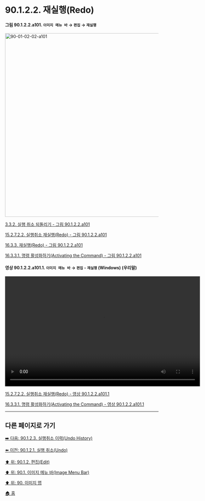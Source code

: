 # 90.1.2.2. 재실행(Redo)

<a id="90-01-02-02-a101"></a>

#### 그림 90.1.2.2.a101. `이미지 메뉴 바` → `편집` → `재실행`
<img width="980" height="601" alt="90-01-02-02-a101" src="https://github.com/wonder13662/gimp/assets/15767104/32737261-8275-46cc-bad0-c9c7df52cf71" />

[3.3.2. 실행 취소 되돌리기 - 그림 90.1.2.2.a101](./03-03-02-redo_a_task.md#90-01-02-02-a101)

[15.2.7.2.2. 실행취소 재실행(Redo) - 그림 90.1.2.2.a101](./15-02-07-02-02-redo.md#90-01-02-02-a101)

[16.3.3. 재실행(Redo) - 그림 90.1.2.2.a101](./16-03-03-00-redo.md#90-01-02-02-a101)

[16.3.3.1. 명령 활성화하기(Activating the Command) - 그림 90.1.2.2.a101](./16-03-03-01-activating_the_command.md#90-01-02-02-a101)

<a id="90-01-02-02-a101-01"></a>

#### 영상 90.1.2.2.a101.1. `이미지 메뉴 바` → `편집` - `재실행` (Windows) (우리말)
<video controls="controls" width="640" height="360" src="https://github.com/wonder13662/gimp/assets/15767104/3b04db0c-6dce-4d45-b8c2-e7608878cf9a"></video>

[15.2.7.2.2. 실행취소 재실행(Redo) - 영상 90.1.2.2.a101.1](./15-02-07-02-02-redo.md#90-01-02-02-a101-01)

[16.3.3.1. 명령 활성화하기(Activating the Command) - 영상 90.1.2.2.a101.1](./16-03-03-01-activating_the_command.md#90-01-02-02-a101-01)

***

## 다른 페이지로 가기

[➡️ 다음: 90.1.2.3. 실행취소 이력(Undo History)](./90-01-02-03-undo_history.md)

[⬅️ 이전: 90.1.2.1. 실행 취소(Undo)](./90-01-02-01-undo.md)

[⬆️ 위: 90.1.2. 편집(Edit)](./90-01-02-00-edit.md)

[⬆️ 위: 90.1. 이미지 메뉴 바(Image Menu Bar)](./90-01-00-image-menu-bar.md)

[⬆️ 위: 90. 이미지 맵](./90-00-image-map.md)

[🏠 홈](./00-home.md)